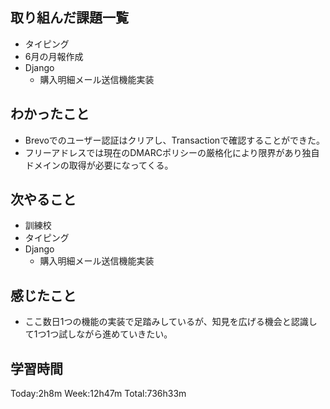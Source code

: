 ## 取り組んだ課題一覧
- タイピング
- 6月の月報作成
- Django
    - 購入明細メール送信機能実装
## わかったこと
- Brevoでのユーザー認証はクリアし、Transactionで確認することができた。
- フリーアドレスでは現在のDMARCポリシーの厳格化により限界があり独自ドメインの取得が必要になってくる。
## 次やること
- 訓練校
- タイピング
- Django
    - 購入明細メール送信機能実装
## 感じたこと
- ここ数日1つの機能の実装で足踏みしているが、知見を広げる機会と認識して1つ1つ試しながら進めていきたい。
## 学習時間
Today:2h8m Week:12h47m Total:736h33m
